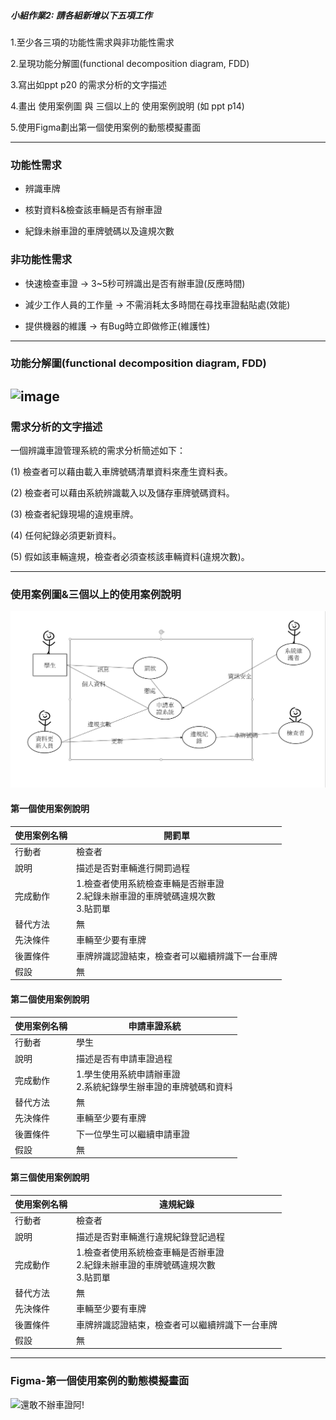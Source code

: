 ##### 小組作業2: 請各組新增以下五項工作
1.至少各三項的功能性需求與非功能性需求

2.呈現功能分解圖(functional decomposition diagram, FDD)

3.寫出如ppt p20 的需求分析的文字描述

4.畫出 使用案例圖 與 三個以上的 使用案例說明 (如 ppt p14)

5.使用Figma劃出第一個使用案例的動態模擬畫面

---
### 功能性需求
* 辨識車牌 

* 核對資料&檢查該車輛是否有辦車證

* 紀錄未辦車證的車牌號碼以及違規次數
### 非功能性需求
* 快速檢查車證 -> 3~5秒可辨識出是否有辦車證(反應時間)

* 減少工作人員的工作量 -> 不需消耗太多時間在尋找車證黏貼處(效能)

* 提供機器的維護 -> 有Bug時立即做修正(維護性)

---
### 功能分解圖(functional decomposition diagram, FDD)

![image](https://user-images.githubusercontent.com/113968695/197147049-73513a55-b4cb-40ca-9a8b-5620bf024d72.png)
---
### 需求分析的文字描述
一個辨識車證管理系統的需求分析簡述如下：

(1) 檢查者可以藉由載入車牌號碼清單資料來產生資料表。

(2) 檢查者可以藉由系統辨識載入以及儲存車牌號碼資料。

(3) 檢查者紀錄現場的違規車牌。

(4) 任何紀錄必須更新資料。

(5) 假如該車輛違規，檢查者必須查核該車輛資料(違規次數)。

---
### 使用案例圖&三個以上的使用案例說明

![image](https://github.com/khzrg0709/group-4/blob/main/case1.png)

#### 第一個使用案例說明
| 使用案例名稱 | 開罰單 |
| --- | --- |
| 行動者 | 檢查者 |
| 說明 | 描述是否對車輛進行開罰過程 |
| 完成動作 | 1.檢查者使用系統檢查車輛是否辦車證<br>2.紀錄未辦車證的車牌號碼違規次數<br>3.貼罰單|
| 替代方法 | 無 |
| 先決條件 | 車輛至少要有車牌 |
| 後置條件 | 車牌辨識認證結束，檢查者可以繼續辨識下一台車牌 |
| 假設 | 無 |

#### 第二個使用案例說明
| 使用案例名稱 | 申請車證系統 |
| --- | --- |
| 行動者 | 學生 |
| 說明 | 描述是否有申請車證過程 |
| 完成動作 | 1.學生使用系統申請辦車證<br>2.系統紀錄學生辦車證的車牌號碼和資料|
| 替代方法 | 無 |
| 先決條件 | 車輛至少要有車牌 |
| 後置條件 | 下一位學生可以繼續申請車證 |
| 假設 | 無 |

#### 第三個使用案例說明
| 使用案例名稱 | 違規紀錄 |
| --- | --- |
| 行動者 | 檢查者 |
| 說明 | 描述是否對車輛進行違規紀錄登記過程 |
| 完成動作 | 1.檢查者使用系統檢查車輛是否辦車證<br>2.紀錄未辦車證的車牌號碼違規次數<br>3.貼罰單|
| 替代方法 | 無 |
| 先決條件 | 車輛至少要有車牌 |
| 後置條件 | 車牌辨識認證結束，檢查者可以繼續辨識下一台車牌 |
| 假設 | 無 |
---
### Figma-第一個使用案例的動態模擬畫面

![還敢不辦車證阿!](https://user-images.githubusercontent.com/113971438/197529889-374582d4-97f9-4dbe-bbb4-b4c51ed0b1c7.png)
